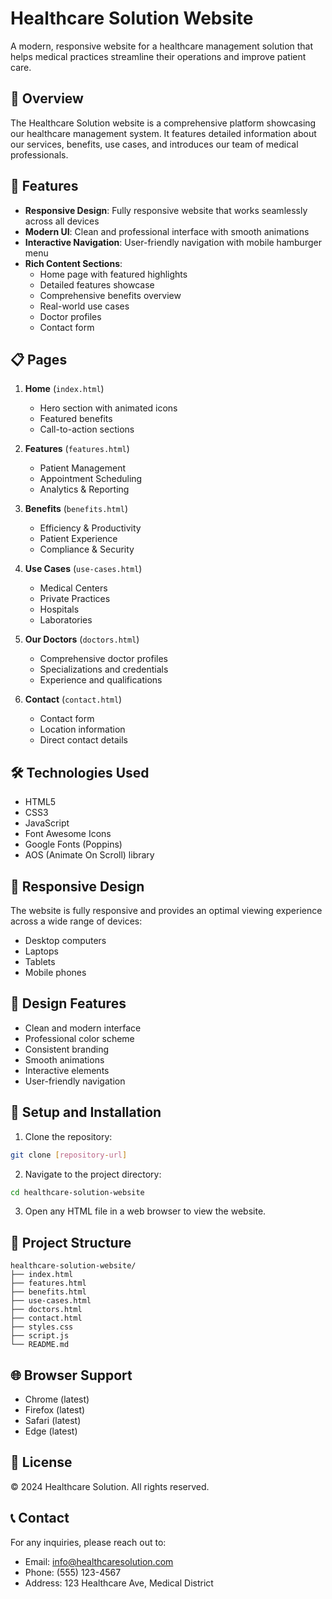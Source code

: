# Healthcare Solution Website

A modern, responsive website for a healthcare management solution that helps medical practices streamline their operations and improve patient care.

## 🏥 Overview

The Healthcare Solution website is a comprehensive platform showcasing our healthcare management system. It features detailed information about our services, benefits, use cases, and introduces our team of medical professionals.

## 🚀 Features

- **Responsive Design**: Fully responsive website that works seamlessly across all devices
- **Modern UI**: Clean and professional interface with smooth animations
- **Interactive Navigation**: User-friendly navigation with mobile hamburger menu
- **Rich Content Sections**:
  - Home page with featured highlights
  - Detailed features showcase
  - Comprehensive benefits overview
  - Real-world use cases
  - Doctor profiles
  - Contact form

## 📋 Pages

1. **Home** (`index.html`)
   - Hero section with animated icons
   - Featured benefits
   - Call-to-action sections

2. **Features** (`features.html`)
   - Patient Management
   - Appointment Scheduling
   - Analytics & Reporting

3. **Benefits** (`benefits.html`)
   - Efficiency & Productivity
   - Patient Experience
   - Compliance & Security

4. **Use Cases** (`use-cases.html`)
   - Medical Centers
   - Private Practices
   - Hospitals
   - Laboratories

5. **Our Doctors** (`doctors.html`)
   - Comprehensive doctor profiles
   - Specializations and credentials
   - Experience and qualifications

6. **Contact** (`contact.html`)
   - Contact form
   - Location information
   - Direct contact details

## 🛠️ Technologies Used

- HTML5
- CSS3
- JavaScript
- Font Awesome Icons
- Google Fonts (Poppins)
- AOS (Animate On Scroll) library

## 📱 Responsive Design

The website is fully responsive and provides an optimal viewing experience across a wide range of devices:
- Desktop computers
- Laptops
- Tablets
- Mobile phones

## 🎨 Design Features

- Clean and modern interface
- Professional color scheme
- Consistent branding
- Smooth animations
- Interactive elements
- User-friendly navigation

## 🔧 Setup and Installation

1. Clone the repository:
```bash
git clone [repository-url]
```

2. Navigate to the project directory:
```bash
cd healthcare-solution-website
```

3. Open any HTML file in a web browser to view the website.

## 📁 Project Structure

```
healthcare-solution-website/
├── index.html
├── features.html
├── benefits.html
├── use-cases.html
├── doctors.html
├── contact.html
├── styles.css
├── script.js
└── README.md
```

## 🌐 Browser Support

- Chrome (latest)
- Firefox (latest)
- Safari (latest)
- Edge (latest)

## 📄 License

© 2024 Healthcare Solution. All rights reserved.

## 📞 Contact

For any inquiries, please reach out to:
- Email: info@healthcaresolution.com
- Phone: (555) 123-4567
- Address: 123 Healthcare Ave, Medical District 